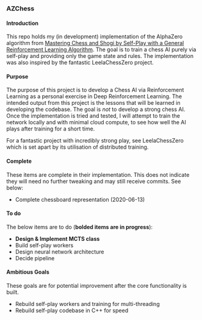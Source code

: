 ### AZChess

#### Introduction
This repo holds my (in development) implementation of the AlphaZero algorithm 
from [Mastering Chess and Shogi by Self-Play with a General Reinforcement 
Learning Algorithm](https://arxiv.org/pdf/1712.01815.pdf). The goal is to 
train a chess AI purely via self-play and providing only the game state and 
rules. The implementation was also inspired by the fantastic LeelaChessZero 
project.

#### Purpose

The purpose of this project is to develop a Chess AI via Reinforcement Learning 
as a personal exercise in Deep Reinforcement Learning. The intended output from 
this project is the lessons that will be learned in developing the codebase. 
The goal is *not* to develop a strong chess AI. Once the implementation is tried 
and tested, I will attempt to train the network locally and with minimal cloud 
compute, to see how well the AI plays after training for a short time.

For a fantastic project with incredibly strong play, see LeelaChessZero 
which is set apart by its utilisation of distributed training.

#### Complete
These items are complete in their implementation. This does not indicate they 
will need no further tweaking and may still receive commits. See below:
* Complete chessboard representation (2020-06-13)

#### To do
The below items are to do (**bolded items are in progress**):
* **Design & Implement MCTS class**
* Build self-play workers
* Design neural network architecture
* Decide pipeline 

#### Ambitious Goals
These goals are for potential improvement after the core functionality is built.
* Rebuild self-play workers and training for multi-threading
* Rebuild self-play codebase in C++ for speed
